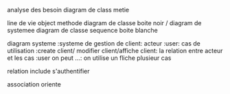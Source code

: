 analyse des besoin
diagram de class metie

line de vie 
object
methode
diagram de classe boite noir / diagram de systemee
diagram de classe sequence boite blanche

diagram 
systeme :systeme de gestion de client:
acteur :user:
cas de utilisation :create client/ modifier client/affiche client:
la relation entre acteur et les cas :user on peut ...: on utilise un fliche
plusieur cas


relation include s'authentifier

association oriente